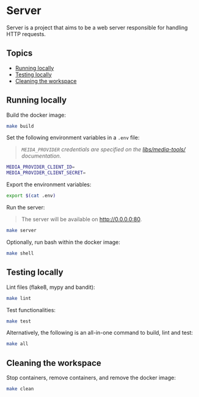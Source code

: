 # Server

Server is a project that aims to be a web server responsible for handling HTTP requests.

## Topics

* [Running locally](#running-locally)
* [Testing locally](#testing-locally)
* [Cleaning the workspace](#cleaning-the-workspace)

## Running locally

Build the docker image:

```sh
make build
```

Set the following environment variables in a `.env` file:

> *`MEIDA_PROVIDER` credentials are specified on the [libs/media-tools/](../../libs/media-tools/README.md#requirements) documentation.*

```sh
MEDIA_PROVIDER_CLIENT_ID=
MEDIA_PROVIDER_CLIENT_SECRET=
```

Export the environment variables:

```sh
export $(cat .env)
```

Run the server:

> The server will be available on http://0.0.0.0:80.

```sh
make server
```

Optionally, run bash within the docker image:

```sh
make shell
```

## Testing locally

Lint files (flake8, mypy and bandit):

```sh
make lint
```

Test functionalities:

```sh
make test
```

Alternatively, the following is an all-in-one command to build, lint and test:

```sh
make all
```

## Cleaning the workspace

Stop containers, remove containers, and remove the docker image:

```sh
make clean
```
